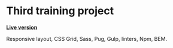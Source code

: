 # Third training project

<strong><a href="https://fairlytales.github.io/projects/cat_energy/index.html">Live version</a></strong>

Responsive layout, CSS Grid, Sass, Pug, Gulp, linters, Npm, BEM.
